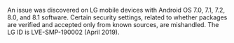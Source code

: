 An issue was discovered on LG mobile devices with Android OS 7.0, 7.1, 7.2, 8.0, and 8.1 software. Certain security settings, related to whether packages are verified and accepted only from known sources, are mishandled. The LG ID is LVE-SMP-190002 (April 2019).